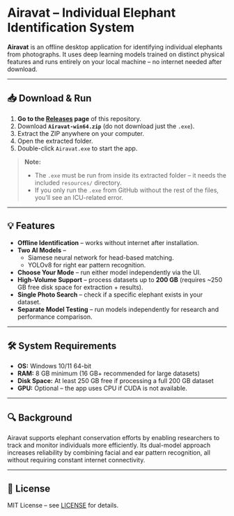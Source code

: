 # Airavat – Individual Elephant Identification System

**Airavat** is an offline desktop application for identifying individual elephants from photographs.
It uses deep learning models trained on distinct physical features and runs entirely on your local machine – no internet needed after download.

---

## 📥 Download & Run

1. **Go to the [Releases](../../releases) page** of this repository.
2. Download **`Airavat-win64.zip`** (do not download just the `.exe`).
3. Extract the ZIP anywhere on your computer.
4. Open the extracted folder.
5. Double-click `Airavat.exe` to start the app.

> **Note:**
> - The `.exe` must be run from inside its extracted folder – it needs the included `resources/` directory.
> - If you only run the `.exe` from GitHub without the rest of the files, you’ll see an ICU-related error.

---

## 💡 Features

- **Offline Identification** – works without internet after installation.
- **Two AI Models** –
  - Siamese neural network for head-based matching.
  - YOLOv8 for right ear pattern recognition.
- **Choose Your Mode** – run either model independently via the UI.
- **High-Volume Support** – process datasets up to **200 GB** (requires ~250 GB free disk space for extraction + results).
- **Single Photo Search** – check if a specific elephant exists in your dataset.
- **Separate Model Testing** – run models independently for research and performance comparison.

---

## 🛠 System Requirements

- **OS:** Windows 10/11 64-bit
- **RAM:** 8 GB minimum (16 GB+ recommended for large datasets)
- **Disk Space:** At least 250 GB free if processing a full 200 GB dataset
- **GPU:** Optional – the app uses CPU if CUDA is not available.

---

## 🔍 Background

Airavat supports elephant conservation efforts by enabling researchers to track and monitor individuals more efficiently.
Its dual-model approach increases reliability by combining facial and ear pattern recognition, all without requiring constant internet connectivity.

---

## 📜 License

MIT License – see [LICENSE](LICENSE) for details.
